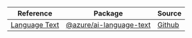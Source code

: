 | Reference | Package | Source |
|---|---|---|
|[Language Text](ai-language-text-readme.md)|[@azure/ai-language-text](https://www.npmjs.com/package/@azure/ai-language-text)|[Github](https://github.com/Azure/azure-sdk-for-js/blob/main/sdk/cognitivelanguage/ai-language-text)|
